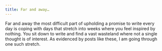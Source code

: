 ```yaml
---
title: Far and away…
---
```


Far and away the most difficult part of upholding a promise to write every day is coping with days that stretch into weeks where you feel inspired by nothing. You sit down to write and find a vast wasteland where not a single thought is of interest. As evidenced by posts like these, I am going through one such stretch.